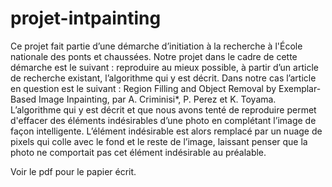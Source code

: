 # projet-intpainting
Ce projet fait partie d’une démarche d’initiation à la recherche à l'École nationale des ponts et chaussées. Notre projet dans le cadre de cette démarche est le suivant : reproduire au mieux possible, à partir d’un article de recherche existant, l’algorithme qui y est décrit. Dans notre cas l’article en question est le suivant :  Region Filling and Object Removal by Exemplar-Based Image Inpainting, par A. Criminisi*, P. Perez et K. Toyama. L’algorithme qui y est décrit et que nous avons tenté de reproduire permet d'effacer des éléments indésirables d’une photo en complétant l’image de façon intelligente. L’élément indésirable est alors remplacé par un nuage de pixels qui colle avec le fond et le reste de l’image, laissant penser que la photo ne comportait pas cet élément indésirable au préalable. 


Voir le pdf pour le papier écrit.
